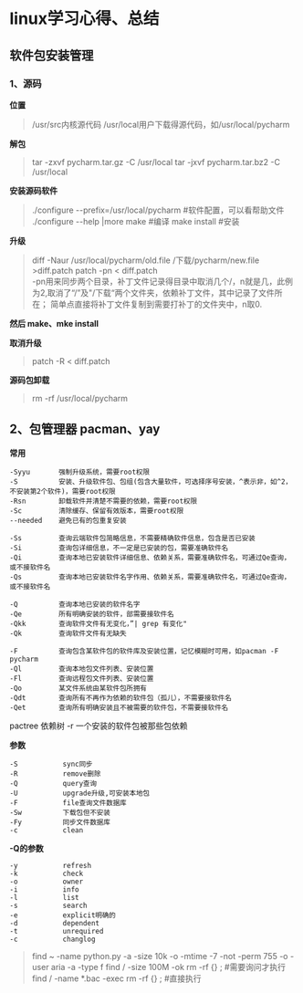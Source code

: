 # linux学习心得、总结

## 软件包安装管理
### 1、源码

   **位置**
   
   > /usr/src内核源代码
   > /usr/local用户下载得源代码，如/usr/local/pycharm
      
   **解包**
   
   > tar -zxvf pycharm.tar.gz  -C /usr/local
   > tar -jxvf pycharm.tar.bz2 -C /usr/local
      
   **安装源码软件**
    
   > ./configure --prefix=/usr/local/pycharm   #软件配置，可以看帮助文件 ./configure --help |more
   > make  #编译
   > make install  #安装
      
   **升级**
     
   > diff -Naur /usr/local/pycharm/old.file /下载/pycharm/new.file >diff.patch
   > patch -pn < diff.patch  
   > -pn用来同步两个目录，补丁文件记录得目录中取消几个/，n就是几，此例为2,取消了“/”及"/下载“两个文件夹，依赖补丁文件，其中记录了文件所在；
   > 简单点直接将补丁文件复制到需要打补丁的文件夹中，n取0.
   
   **然后 make、mke install**
      
   **取消升级**
     
   > patch -R < diff.patch
      
   **源码包卸载**
     
   > rm -rf /usr/local/pycharm
    
## 2、包管理器 pacman、yay

  **常用**
  
    -Syyu       强制升级系统，需要root权限
    -S          安装、升级软件包、包组(包含大量软件，可选择序号安装，^表示非，如^2，不安装第2个软件)，需要root权限
    -Rsn        卸载软件并清楚不需要的依赖，需要root权限
    -Sc         清除缓存、保留有效版本，需要root权限
    --needed    避免已有的包重复安装  
    
    -Ss         查询云端软件包简略信息，不需要精确软件信息，包含是否已安装
    -Si         查询包详细信息，不一定是已安装的包，需要准确软件名
    -Qi         查询本地已安装软件详细信息、依赖关系，需要准确软件名，可通过Qe查询，或不接软件名
    -Qs         查询本地已安装软件名字作用、依赖关系，需要准确软件名，可通过Qe查询，或不接软件名 
    
    -Q          查询本地已安装的软件名字
    -Qe         所有明确安装的软件，部需要接软件名
    -Qkk        查询软件文件有无变化，”| grep 有变化"
    -Qk         查询软件文件有无缺失
    
    -F          查询包含某软件包的软件库及安装位置，记忆模糊时可用，如pacman -F pycharm
    -Ql         查询本地包文件列表、安装位置         
    -Fl         查询远程包文件列表、安装位置  
    -Qo         某文件系统由某软件包所拥有
    -Qdt        查询所有不再作为依赖的软件包（孤儿），不需要接软件名
    -Qet        查询所有明确安装且不被需要的软件包，不需要接软件名
    
   pactree     依赖树
    -r         一个安装的软件包被那些包依赖   
    
  **参数**
  
    -S           sync同步
    -R           remove删除
    -Q           query查询
    -U           upgrade升级,可安装本地包
    -F           file查询文件数据库
    -Sw          下载包但不安装
    -Fy          同步文件数据库
    -c           clean
       
   **-Q的参数**
   
    -y           refresh
    -k           check
    -o           owner
    -i           info
    -l           list
    -s           search
    -e           explicit明确的
    -d           dependent
    -t           unrequired
    -c           changlog
   
   > find ~ -name python.py -a -size 10k -o -mtime -7 -not -perm 755 -o -user aria -a -type f
   > find / -size 100M -ok rm -rf {} \;         #需要询问才执行
   > find / -name *.bac -exec rm -rf {} \;      #直接执行
    
    
  
  
    
